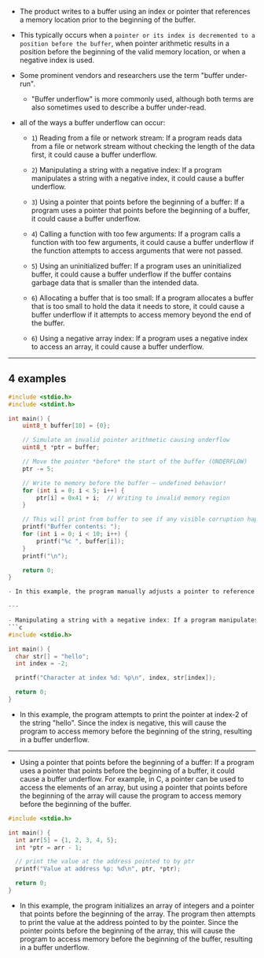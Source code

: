 - The product writes to a buffer using an index or pointer that references a memory location prior to the beginning of the buffer.

- This typically occurs when a `pointer or its index is decremented to a position before the buffer`, when pointer arithmetic results in a position before the beginning of the valid memory location, or when a negative index is used.

- Some prominent vendors and researchers use the term "buffer under-run". 
	- "Buffer underflow" is more commonly used, although both terms are also sometimes used to describe a buffer under-read.

- all of the ways a buffer underflow can occur:
	- `1`) Reading from a file or network stream: If a program reads data from a file or network stream without checking the length of the data first, it could cause a buffer underflow.

	- `2`) Manipulating a string with a negative index: If a program manipulates a string with a negative index, it could cause a buffer underflow.

	- `3`) Using a pointer that points before the beginning of a buffer: If a program uses a pointer that points before the beginning of a buffer, it could cause a buffer underflow.

	- `4`) Calling a function with too few arguments: If a program calls a function with too few arguments, it could cause a buffer underflow if the function attempts to access arguments that were not passed.

	- `5`) Using an uninitialized buffer: If a program uses an uninitialized buffer, it could cause a buffer underflow if the buffer contains garbage data that is smaller than the intended data.

	- `6`) Allocating a buffer that is too small: If a program allocates a buffer that is too small to hold the data it needs to store, it could cause a buffer underflow if it attempts to access memory beyond the end of the buffer.

	- `6`)  Using a negative array index: If a program uses a negative index to access an array, it could cause a buffer underflow.


---
## 4 examples
```c
#include <stdio.h>
#include <stdint.h>

int main() {
    uint8_t buffer[10] = {0};

    // Simulate an invalid pointer arithmetic causing underflow
    uint8_t *ptr = buffer;

    // Move the pointer *before* the start of the buffer (UNDERFLOW)
    ptr -= 5;

    // Write to memory before the buffer — undefined behavior!
    for (int i = 0; i < 5; i++) {
        ptr[i] = 0x41 + i;  // Writing to invalid memory region
    }

    // This will print from buffer to see if any visible corruption happened
    printf("Buffer contents: ");
    for (int i = 0; i < 10; i++) {
        printf("%c ", buffer[i]);
    }
    printf("\n");

    return 0;
}

- In this example, the program manually adjusts a pointer to reference memory before the start of an allocated buffer and writes data to it. Since the pointer now targets an invalid memory region preceding the buffer, this results in a buffer underflow. Depending on the system and memory layout, this could lead to corruption of adjacent memory or trigger a segmentation fault.

---

- Manipulating a string with a negative index: If a program manipulates a string with a negative index, it could cause a buffer underflow. For example, in C, a string can be accessed using array notation, but using a negative index will cause the program to access memory before the beginning of the string.
```c
#include <stdio.h>

int main() {
  char str[] = "hello";
  int index = -2;

  printf("Character at index %d: %p\n", index, str[index]);

  return 0;
}
```
- In this example, the program attempts to print the pointer at index-2 of the string "hello". Since the index is negative, this will cause the program to access memory before the beginning of the string, resulting in a buffer underflow.

---
- Using a pointer that points before the beginning of a buffer: If a program uses a pointer that points before the beginning of a buffer, it could cause a buffer underflow. For example, in C, a pointer can be used to access the elements of an array, but using a pointer that points before the beginning of the array will cause the program to access memory before the beginning of the buffer.
```c
#include <stdio.h>

int main() {
  int arr[5] = {1, 2, 3, 4, 5};
  int *ptr = arr - 1;

  // print the value at the address pointed to by ptr
  printf("Value at address %p: %d\n", ptr, *ptr);

  return 0;
}
```
- In this example, the program initializes an array of integers and a pointer that points before the beginning of the array. The program then attempts to print the value at the address pointed to by the pointer. Since the pointer points before the beginning of the array, this will cause the program to access memory before the beginning of the buffer, resulting in a buffer underflow.
